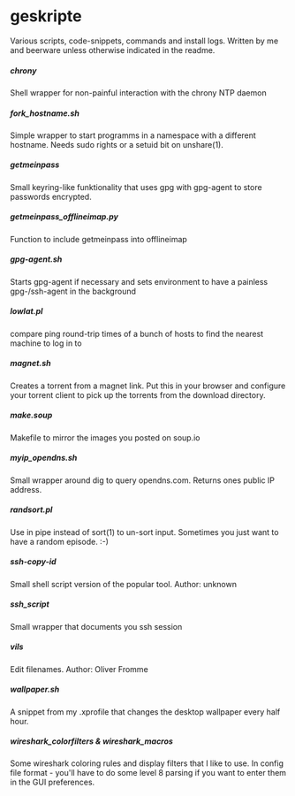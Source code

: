 geskripte
=========

Various scripts, code-snippets, commands and install logs. Written by me and beerware unless otherwise indicated in the readme.

##### chrony
Shell wrapper for non-painful interaction with the chrony NTP daemon

##### fork\_hostname.sh
Simple wrapper to start programms in a namespace with a different hostname. Needs sudo rights or a setuid bit on unshare(1).

##### getmeinpass
Small keyring-like funktionality that uses gpg with gpg-agent to store passwords encrypted.

##### getmeinpass\_offlineimap.py
Function to include getmeinpass into offlineimap

##### gpg-agent.sh
Starts gpg-agent if necessary and sets environment to have a painless gpg-/ssh-agent in the background

##### lowlat.pl
compare ping round-trip times of a bunch of hosts to find the nearest machine to log in to

##### magnet.sh
Creates a torrent from a magnet link. Put this in your browser and configure your torrent client to pick up the torrents from the download directory.

##### make.soup
Makefile to mirror the images you posted on soup.io

##### myip\_opendns.sh
Small wrapper around dig to query opendns.com. Returns ones public IP address.

##### randsort.pl
Use in pipe instead of sort(1) to un-sort input. Sometimes you just want to have a random episode. :-)

##### ssh-copy-id
Small shell script version of the popular tool. Author: unknown

##### ssh\_script
Small wrapper that documents you ssh session

##### vils
Edit filenames. Author: Oliver Fromme

##### wallpaper.sh
A snippet from my .xprofile that changes the desktop wallpaper every half hour.

##### wireshark\_colorfilters & wireshark\_macros
Some wireshark coloring rules and display filters that I like to use. In config file format - you'll have to do some level 8 parsing if you want to enter them in the GUI preferences.
